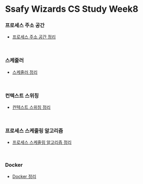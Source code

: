 # Ssafy Wizards CS Study Week8

### 프로세스 주소 공간
- [프로세스 주소 공간 정리](https://github.com/InJun2/TIL/blob/main/CS-topic/OS/process-address-space.md)

<br>

### 스케줄러
- [스케줄러 정리](https://github.com/InJun2/TIL/blob/main/CS-topic/OS/scheduler.md)

<br>

### 컨텍스트 스위칭
- [컨텍스트 스위칭 정리](https://github.com/InJun2/TIL/blob/main/CS-topic/OS/context-swiching.md)

<br>

### 프로세스 스케줄링 알고리즘
- [프로세스 스케줄링 알고리즘 정리](https://github.com/InJun2/TIL/blob/main/CS-topic/OS/Scheduling.md)

<br>

### Docker
- [Docker 정리](https://github.com/InJun2/TIL/blob/main/CS-topic/OS/Docker.md)

<br>